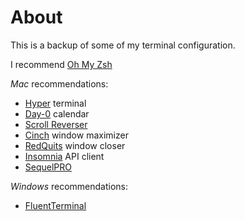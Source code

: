 # About

This is a backup of some of my terminal configuration.

I recommend [Oh My Zsh](https://ohmyz.sh/)

*Mac* recommendations:
- [Hyper](https://hyper.is/) terminal
- [Day-0](https://shauninman.com/archive/2020/04/08/day_o_mac_menu_bar_clock_for_catalina) calendar
- [Scroll Reverser](https://pilotmoon.com/scrollreverser/)
- [Cinch](http://www.irradiatedsoftware.com/cinch/) window maximizer
- [RedQuits](http://www.carsten-mielke.com/redquits.html) window closer
- [Insomnia](https://insomnia.rest/) API client
- [SequelPRO](http://www.sequelpro.com/)

*Windows* recommendations:
- [FluentTerminal](https://github.com/felixse/FluentTerminal)
